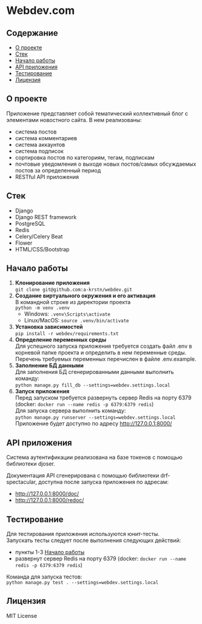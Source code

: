 # Webdev.com

## Содержание
- [О проекте](#о-проекте)
- [Стек](#стек)
- [Начало работы](#начало-работы)
- [API приложения](#api-приложения)
- [Тестирование](#тестирование)
- [Лицензия](#лицензия)

## О проекте
Приложение представляет собой тематический коллективный блог с элементами новостного сайта.
В нем реализованы:
- система постов
- система комментариев
- система аккаунтов
- система подписок
- сортировка постов по категориям, тегам, подпискам
- почтовые уведомления о выходе новых постов/самых обсуждаемых постов за определенный период
- RESTful API приложения

## Стек
- Django
- Django REST framework
- PostgreSQL
- Redis
- Celery/Celery Beat
- Flower
- HTML/CSS/Bootstrap

## Начало работы
1. **Клонирование приложения**<br>
   `git clone git@github.com:a-krstn/webdev.git`
2. **Создание виртуального окружения и его активация**<br>
   В командной строке из директории проекта<br>
   `python -m venv .venv`<br>
   - Windows: `.venv\Scripts\activate`<br>
   - Linux/MacOS: `source .venv/bin/activate`
3. **Установка зависимостей**<br>
   `pip install -r webdev/requirements.txt`
4. **Определение переменных среды**<br>
   Для успешного запуска приложения требуется создать файл .env
   в корневой папке проекта и определить в нем переменные среды. Перечень требуемых переменных
   перечислен в файле .env.example.
5. **Заполнение БД данными**<br>
   Для заполнения БД сгенерированными данными выполнить команду:<br>
   `python manage.py fill_db --settings=webdev.settings.local`
6. **Запуск приложения**<br>
   Перед запуском требуется развернуть сервер Redis на порту 6379
   (docker: `docker run --name redis -p 6379:6379 redis`)<br>
   Для запуска сервера выполнить команду:<br>
   `python manage.py runserver --settings=webdev.settings.local`<br>
   Приложение будет доступно по адресу http://127.0.0.1:8000/

## API приложения
Система аутентификации реализована на базе токенов с помощью
библиотеки djoser.

Документация API сгенерирована с помощью библиотеки
drf-spectacular, доступна после запуска приложения по адресам:
- http://127.0.0.1:8000/doc/
- http://127.0.0.1:8000/redoc/

## Тестирование
Для тестирования приложения используются юнит-тесты.<br>
Запускать тесты следует после выполнения следующих действий:
- пункты 1-3 [Начало работы](#начало-работы)
- развернут сервер Redis на порту 6379 (docker: `docker run --name redis -p 6379:6379 redis`)<br>

Команда для запуска тестов:<br>
`python manage.py test . --settings=webdev.settings.local`

## Лицензия
MIT License
